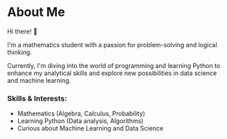 # About Me  

Hi there! 👋  

I'm a mathematics student with a passion for problem-solving and logical thinking. 

Currently, I'm diving into the world of programming and learning Python to enhance my analytical skills and explore new possibilities in data science and machine learning.    

### Skills & Interests:  
- Mathematics (Algebra, Calculus, Probability)  
- Learning Python (Data analysis, Algorithms)  
- Curious about Machine Learning and Data Science  

